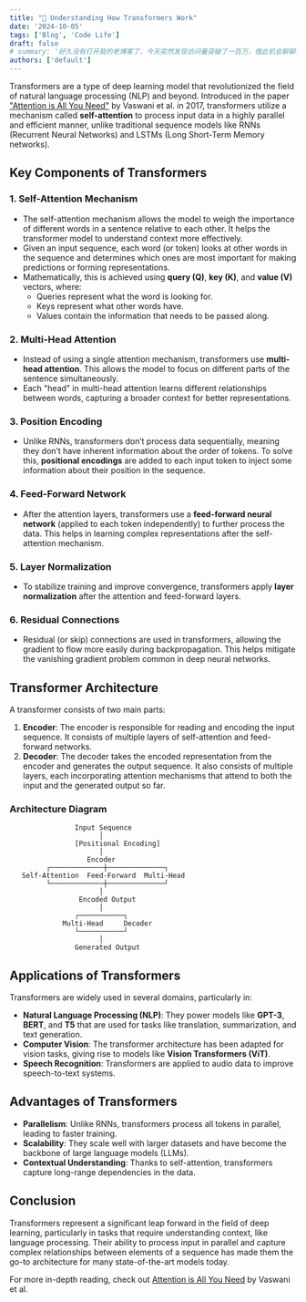 ```yaml
---
title: "🤩 Understanding How Transformers Work"
date: '2024-10-05'
tags: ['Blog', 'Code Life']
draft: false
# summary: '好久没有打开我的老博客了，今天突然发现访问量突破了一百万，借此机会聊聊我的代码人生 …'
authors: ['default']
---
```



Transformers are a type of deep learning model that revolutionized the field of natural language processing (NLP) and beyond. Introduced in the paper ["Attention is All You Need"](https://arxiv.org/abs/1706.03762) by Vaswani et al. in 2017, transformers utilize a mechanism called **self-attention** to process input data in a highly parallel and efficient manner, unlike traditional sequence models like RNNs (Recurrent Neural Networks) and LSTMs (Long Short-Term Memory networks).

## Key Components of Transformers

### 1. **Self-Attention Mechanism**
   - The self-attention mechanism allows the model to weigh the importance of different words in a sentence relative to each other. It helps the transformer model to understand context more effectively.
   - Given an input sequence, each word (or token) looks at other words in the sequence and determines which ones are most important for making predictions or forming representations.
   - Mathematically, this is achieved using **query (Q)**, **key (K)**, and **value (V)** vectors, where:
     - Queries represent what the word is looking for.
     - Keys represent what other words have.
     - Values contain the information that needs to be passed along.

### 2. **Multi-Head Attention**
   - Instead of using a single attention mechanism, transformers use **multi-head attention**. This allows the model to focus on different parts of the sentence simultaneously.
   - Each "head" in multi-head attention learns different relationships between words, capturing a broader context for better representations.

### 3. **Position Encoding**
   - Unlike RNNs, transformers don’t process data sequentially, meaning they don’t have inherent information about the order of tokens. To solve this, **positional encodings** are added to each input token to inject some information about their position in the sequence.

### 4. **Feed-Forward Network**
   - After the attention layers, transformers use a **feed-forward neural network** (applied to each token independently) to further process the data. This helps in learning complex representations after the self-attention mechanism.

### 5. **Layer Normalization**
   - To stabilize training and improve convergence, transformers apply **layer normalization** after the attention and feed-forward layers.

### 6. **Residual Connections**
   - Residual (or skip) connections are used in transformers, allowing the gradient to flow more easily during backpropagation. This helps mitigate the vanishing gradient problem common in deep neural networks.

## Transformer Architecture

A transformer consists of two main parts:
1. **Encoder**: The encoder is responsible for reading and encoding the input sequence. It consists of multiple layers of self-attention and feed-forward networks.
2. **Decoder**: The decoder takes the encoded representation from the encoder and generates the output sequence. It also consists of multiple layers, each incorporating attention mechanisms that attend to both the input and the generated output so far.

### Architecture Diagram

```plaintext
                Input Sequence
                      │
                [Positional Encoding]
                      │
                   Encoder
         ┌─────────────┼──────────────┐
   Self-Attention  Feed-Forward  Multi-Head
         └─────────────┼──────────────┘
                      │
                 Encoded Output
                      │
                ┌───────────┐
             Multi-Head     Decoder
                └───────────┘
                      │
                Generated Output
```

## Applications of Transformers
Transformers are widely used in several domains, particularly in:
- **Natural Language Processing (NLP)**: They power models like **GPT-3**, **BERT**, and **T5** that are used for tasks like translation, summarization, and text generation.
- **Computer Vision**: The transformer architecture has been adapted for vision tasks, giving rise to models like **Vision Transformers (ViT)**.
- **Speech Recognition**: Transformers are applied to audio data to improve speech-to-text systems.

## Advantages of Transformers
- **Parallelism**: Unlike RNNs, transformers process all tokens in parallel, leading to faster training.
- **Scalability**: They scale well with larger datasets and have become the backbone of large language models (LLMs).
- **Contextual Understanding**: Thanks to self-attention, transformers capture long-range dependencies in the data.

## Conclusion
Transformers represent a significant leap forward in the field of deep learning, particularly in tasks that require understanding context, like language processing. Their ability to process input in parallel and capture complex relationships between elements of a sequence has made them the go-to architecture for many state-of-the-art models today.

For more in-depth reading, check out [Attention is All You Need](https://arxiv.org/abs/1706.03762) by Vaswani et al.
